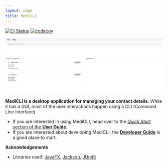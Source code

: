 ```yaml
---
layout: page
title: MediCLI
---
```


[![CI Status](https://github.com/se-edu/addressbook-level3/workflows/Java%20CI/badge.svg)](https://github.com/se-edu/addressbook-level3/actions)
[![codecov](https://codecov.io/gh/se-edu/addressbook-level3/branch/master/graph/badge.svg)](https://codecov.io/gh/se-edu/addressbook-level3)

![Ui](images/Ui.png)

**MediCLI is a desktop application for managing your contact details.** While it has a GUI, most of the user interactions happen using a CLI (Command Line Interface).

* If you are interested in using MediCLI, head over to the [_Quick Start_ section of the **User Guide**](UserGuide.html#quick-start).
* If you are interested about developing MediCLI, the [**Developer Guide**](DeveloperGuide.html) is a good place to start.


**Acknowledgements**

* Libraries used: [JavaFX](https://openjfx.io/), [Jackson](https://github.com/FasterXML/jackson), [JUnit5](https://github.com/junit-team/junit5)

